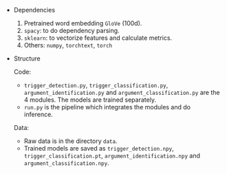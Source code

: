 - Dependencies

  1. Pretrained word embedding `GloVe` (100d).
  2. `spacy`: to do dependency parsing.
  3. `sklearn`: to vectorize features and calculate metrics.
  4. Others: `numpy`, `torchtext`, `torch`

- Structure

  Code:

  - `trigger_detection.py`, `trigger_classification.py`, `argument_identification.py` and `argument_classification.py` are the 4 modules. The models are trained separately.
  - `run.py` is the pipeline which integrates the modules and do inference.

  Data:

  - Raw data is in the directory `data`.
  - Trained models are saved as `trigger_detection.npy`, `trigger_classification.pt`, `argument_identification.npy` and `argument_classification.npy`.